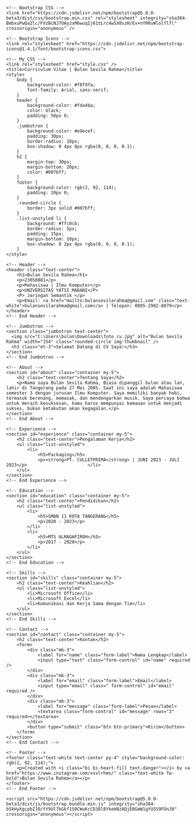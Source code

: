 <!DOCTYPE html>
<html lang="en">
<head>
    <!-- Required meta tags -->
    <meta charset="utf-8" />
    <meta name="viewport" content="width=device-width, initial-scale=1" />

    <!-- Bootstrap CSS -->
    <link href="https://cdn.jsdelivr.net/npm/bootstrap@5.0.0-beta3/dist/css/bootstrap.min.css" rel="stylesheet" integrity="sha384-BmbxuPwQa2lc/FVzBcNJ7UAyJxM6wuqIj61tLrc4wSX0szH/Ev+nYRRuWlolflfl" crossorigin="anonymous" />

    <!-- Bootstrap Icons -->
    <link rel="stylesheet" href="https://cdn.jsdelivr.net/npm/bootstrap-icons@1.4.1/font/bootstrap-icons.css">

    <!-- My CSS -->
    <link rel="stylesheet" href="style.css" />
    <title>Curriculum Vitae | Bulan Sevila Rahma</title>
    <style>
        body {
            background-color: #f8f9fa;
            font-family: Arial, sans-serif;
        }
        header {
            background-color: #fda4ba;
            color: black;
            padding: 50px 0;
        }
        .jumbotron {
            background-color: #e9ecef;
            padding: 30px;
            border-radius: 10px;
            box-shadow: 0 4px 8px rgba(0, 0, 0, 0.1);
        }
        h2 {
            margin-top: 30px;
            margin-bottom: 20px;
            color: #007bff;
        }
        footer {
            background-color: rgb(2, 92, 114);
            padding: 20px 0;
        }
        .rounded-circle {
            border: 3px solid #007bff;
        }
        .list-unstyled li {
            background: #ffc0cb;
            border-radius: 5px;
            padding: 15px;
            margin-bottom: 10px;
            box-shadow: 0 2px 4px rgba(0, 0, 0, 0.1);
        }
    </style>
</head>
<body>

    <!-- Header -->
    <header class="text-center">
        <h1>Bulan Sevila Rahma</h1>
        <p>23050881</p>
        <p>Mahasiswa | Ilmu Komputer</p>
        <p>UNIVERSITAS YATSI MADANI</P>
        <P> Jaringan Semantik </p>
        <p>Email: <a href="mailto:bulansevilarahma@gmail.com" class="text-white">bulansevilarahma@gmail.com</a> | Telepon: 0895-2982-8079</p>
    </header>
    <!-- End Header -->

    <!-- Jumbotron -->
    <section class="jumbotron text-center">
      <img src="C:\Users\bulan\Downloads\foto cv.jpg" alt="Bulan Sevila Rahma" width="154" class="rounded-circle img-thumbnail" />
      <h3 class="mt-3">Selamat Datang di CV Saya!</h3>
    </section>
    <!-- End Jumbotron -->

    <!-- About -->
    <section id="about" class="container my-5">
        <h2 class="text-center">Tentang Saya</h2>
        <p>Nama saya Bulan Sevila Rahma, Biasa dipanggil bulan atau lan, lahir di Tangerang pada 27 Mei 2005. Saat ini saya adalah Mahasiswa semester 3 dengan jurusan Ilmu Komputer. Saya memiliki banyak hobi, termasuk berenang, memasak, dan mendengarkan musik. Saya percaya bahwa untuk meraih kesuksesan, kamu harus mempunyai kemauan untuk menjadi sukses, bukan ketakutan akan kegagalan.</p>
    </section>
    <!-- End About -->

    <!-- Experience -->
    <section id="experience" class="container my-5">
        <h2 class="text-center">Pengalaman Kerja</h2>
        <ul class="list-unstyled">
            <li>
                <h5>Packaging</h5>
                <p><strong>PT. CULLETPRIMA</strong> | JUNI 2023 - JULI 2023</p>                 	  </li>
        </ul>
    </section>
    <!-- End Experience -->

    <!-- Education -->
    <section id="education" class="container my-5">
        <h2 class="text-center">Pendidikan</h2>
        <ul class="list-unstyled">
            <li>
                <h5>SMAN 11 KOTA TANGERANG</h5>
                <p>2020 - 2023</p>
            </li>
            <li>
                <h5>MTS ALMAGHFIROH</h5>
                <p>2017 - 2020</p>
            </li>
        </ul>
    </section>
    <!-- End Education -->

    <!-- Skills -->
    <section id="skills" class="container my-5">
        <h2 class="text-center">Keahlian</h2>
        <ul class="list-unstyled">
            <li>Microsoft Office</li>
            <li>Microsoft Excel</li>
            <li>Komunikasi dan Kerja Sama dengan Tim</li>
        </ul>
    </section>
    <!-- End Skills -->

    <!-- Contact -->
    <section id="contact" class="container my-5">
        <h2 class="text-center">Kontak</h2>
        <form>
            <div class="mb-3">
                <label for="name" class="form-label">Nama Lengkap</label>
                <input type="text" class="form-control" id="name" required />
            </div>
            <div class="mb-3">
                <label for="email" class="form-label">Email</label>
                <input type="email" class=" form-control" id="email" required />
            </div>
            <div class="mb-3">
                <label for="message" class="form-label">Pesan</label>
                <textarea class="form-control" id="message" rows="3" required></textarea>
            </div>
            <button type="submit" class="btn btn-primary">Kirim</button>
        </form>
    </section>
    <!-- End Contact -->

    <!-- Footer -->
    <footer class="text-white text-center py-4" style="background-color: rgb(2, 92, 114);">
        <p>Created with <i class="bi bi-heart-fill text-danger"></i> by <a href="https://www.instagram.com/xsvlrhmx/" class="text-white fw-bold">Bulan Sevila Rahma</a></p>
    </footer>
    <!-- End Footer -->

    <script src="https://cdn.jsdelivr.net/npm/bootstrap@5.0.0-beta3/dist/js/bootstrap.bundle.min.js" integrity="sha384-b5kHyXgcpbZJO/tY9Ul7kGkf1S0CWuKcCD38l8YkeH8z8QjE0GmW1gYU5S9FOnJ0" crossorigin="anonymous"></script>
</body>
</html>
